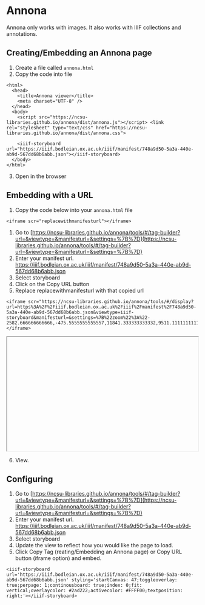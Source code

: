 # Annona
Annona only works with images. It also works with IIIF collections and annotations.

## Creating/Embedding an Annona page
1. Create a file called `annona.html`
2. Copy the code into file
```
<html>
  <head>
    <title>Annona viewer</title>
    <meta charset="UTF-8" />
  </head>
  <body>
    <script src="https://ncsu-libraries.github.io/annona/dist/annona.js"></script> <link rel="stylesheet" type="text/css" href="https://ncsu-libraries.github.io/annona/dist/annona.css">
 
    <iiif-storyboard url="https://iiif.bodleian.ox.ac.uk/iiif/manifest/748a9d50-5a3a-440e-ab9d-567dd68b6abb.json"></iiif-storyboard>
  </body>
</html>
```
<script src="https://ncsu-libraries.github.io/annona/dist/annona.js"></script> <link rel="stylesheet" type="text/css" href="https://ncsu-libraries.github.io/annona/dist/annona.css">
 
<iiif-storyboard url="https://iiif.bodleian.ox.ac.uk/iiif/manifest/748a9d50-5a3a-440e-ab9d-567dd68b6abb.json"></iiif-storyboard>

3. Open in the browser

## Embedding with a URL
1. Copy the code below into your `annona.html` file

```
<iframe scr="replacewithmanifesturl"></iframe>
```

1. Go to [https://ncsu-libraries.github.io/annona/tools/#/tag-builder?url=&viewtype=&manifesturl=&settings=%7B%7D](https://ncsu-libraries.github.io/annona/tools/#/tag-builder?url=&viewtype=&manifesturl=&settings=%7B%7D)
2. Enter your manifest url. https://iiif.bodleian.ox.ac.uk/iiif/manifest/748a9d50-5a3a-440e-ab9d-567dd68b6abb.json
3. Select storyboard
4. Click on the Copy URL button
5. Replace replacewithmanifesturl with that copied url
```
<iframe scr="https://ncsu-libraries.github.io/annona/tools/#/display?url=https%3A%2F%2Fiiif.bodleian.ox.ac.uk%2Fiiif%2Fmanifest%2F748a9d50-5a3a-440e-ab9d-567dd68b6abb.json&viewtype=iiif-storyboard&manifesturl=&settings=%7B%22zoom%22%3A%22-2582.666666666666,-475.5555555555557,11841.333333333332,9511.11111111111%22,%22fullpage%22%3Atrue%7D"></iframe>
```
<iframe style="width: 100%; min-height: 300px" scr="https://ncsu-libraries.github.io/annona/tools/#/display?url=https%3A%2F%2Fiiif.bodleian.ox.ac.uk%2Fiiif%2Fmanifest%2F748a9d50-5a3a-440e-ab9d-567dd68b6abb.json&viewtype=iiif-storyboard&manifesturl=&settings=%7B%22zoom%22%3A%22-2582.666666666666,-475.5555555555557,11841.333333333332,9511.11111111111%22,%22fullpage%22%3Atrue%7D"></iframe>


6. View.

## Configuring
1. Go to [https://ncsu-libraries.github.io/annona/tools/#/tag-builder?url=&viewtype=&manifesturl=&settings=%7B%7D](https://ncsu-libraries.github.io/annona/tools/#/tag-builder?url=&viewtype=&manifesturl=&settings=%7B%7D)
2. Enter your manifest url. https://iiif.bodleian.ox.ac.uk/iiif/manifest/748a9d50-5a3a-440e-ab9d-567dd68b6abb.json
3. Select storyboard
4. Update the view to reflect how you would like the page to load.
5. Click Copy Tag (reating/Embedding an Annona page) or Copy URL button (iframe option) and embed.

```
<iiif-storyboard url='https://iiif.bodleian.ox.ac.uk/iiif/manifest/748a9d50-5a3a-440e-ab9d-567dd68b6abb.json' styling='startCanvas: 47;toggleoverlay: true;perpage: 1;continousboard: true;index: 0;fit: vertical;overlaycolor: #2ad222;activecolor: #FFFF00;textposition: right;'></iiif-storyboard>
```

<iiif-storyboard url='https://iiif.bodleian.ox.ac.uk/iiif/manifest/748a9d50-5a3a-440e-ab9d-567dd68b6abb.json' styling='startCanvas: 47;toggleoverlay: true;perpage: 1;continousboard: true;index: 0;fit: vertical;overlaycolor: #2ad222;activecolor: #FFFF00;textposition: right;'></iiif-storyboard>



